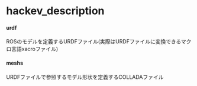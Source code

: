 # hackev_description
#### urdf
ROSのモデルを定義するURDFファイル(実際はURDFファイルに変換できるマクロ言語xacroファイル)
#### meshs
URDFファイルで参照するモデル形状を定義するCOLLADAファイル